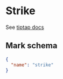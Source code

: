 # Strike

See [tiptap docs](https://tiptap.dev/api/marks/subscript)

## Mark schema

```json
{
  "name": "strike"
}
```
